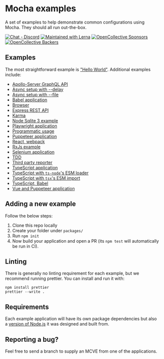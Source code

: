 # Mocha examples

A set of examples to help demonstrate common configurations using Mocha. They should all run out-the-box.

<a href="https://discord.gg/KeDn2uXhER"><img alt="Chat - Discord" src="https://img.shields.io/badge/chat-Discord-5765F2.svg" /></a>
<a href="https://lerna.js.org"><img src="https://img.shields.io/badge/maintained%20with-lerna-cc00ff.svg" alt="Maintained with Lerna"></a>
<a href="https://github.com/mochajs/mocha#sponsors"><img src="https://opencollective.com/mochajs/tiers/sponsors/badge.svg" alt="OpenCollective Sponsors"></a>
<a href="https://github.com/mochajs/mocha#backers"><img src="https://opencollective.com/mochajs/tiers/backers/badge.svg" alt="OpenCollective Backers"></a>

## Examples

The most straightforward example is ["Hello World"](packages/hello-world/).
Additional examples include:

- [Apollo-Server GraphQL API](packages/apollo-server-graphql-api/)
- [Async setup with --delay](packages/async-setup-with-delay/)
- [Async setup with --file](packages/async-setup-with-file/)
- [Babel application](packages/babel/)
- [Browser](packages/browser/)
- [Express REST API](packages/express-rest-api/)
- [Karma](packages/karma/)
- [Node Sqlite 3 example](packages/node-sqlite3/)
- [Playwright application](packages/playwright/)
- [Programmatic usage](packages/programmatic-usage/)
- [Puppeteer application](packages/puppeteer/)
- [React, webpack](packages/react-webpack)
- [RxJs example](packages/rxjs/)
- [Selenium application](packages/selenium/)
- [TDD](packages/tdd/)
- [Third party reporter](packages/third-party-reporter/)
- [TypeScript application](packages/typescript/)
- [TypeScript with `ts-node`'s ESM loader](packages/typescript-ts-node-esm-loader/)
- [TypeScript with `tsx`'s ESM import](packages/typescript-tsx-esm-import/)
- [TypeScript, Babel](packages/typescript-babel/)
- [Vue and Puppeteer application](packages/vue-puppeteer/)

## Adding a new example

Follow the below steps:

1. Clone this repo locally
2. Create your folder under `packages/`
3. Run `npm init`
4. Now build your application and open a PR (its `npm test` will automatically be run in CI).

## Linting

There is generally no linting requirement for each example, but we recommend running prettier. You can install and run it with:

    npm install prettier
    prettier --write .

## Requirements

Each example application will have its own package dependencies but also a [version of Node.js](https://docs.npmjs.com/files/package.json#engines) it was designed and built from.

## Reporting a bug?

Feel free to send a branch to supply an MCVE from one of the applications.
